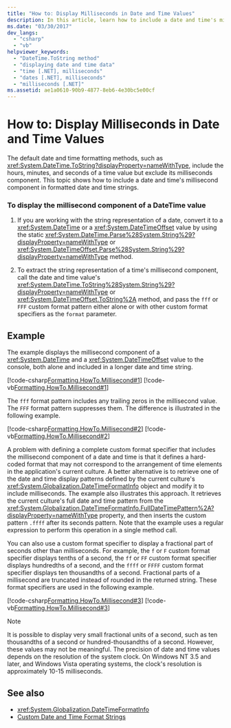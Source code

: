 ```yaml
---
title: "How to: Display Milliseconds in Date and Time Values"
description: In this article, learn how to include a date and time's millisecond component in formatted date and time strings in .NET.
ms.date: "03/30/2017"
dev_langs: 
  - "csharp"
  - "vb"
helpviewer_keywords: 
  - "DateTime.ToString method"
  - "displaying date and time data"
  - "time [.NET], milliseconds"
  - "dates [.NET], milliseconds"
  - "milliseconds [.NET]"
ms.assetid: ae1a0610-90b9-4877-8eb6-4e30bc5e00cf
---
```

# How to: Display Milliseconds in Date and Time Values

The default date and time formatting methods, such as <xref:System.DateTime.ToString?displayProperty=nameWithType>, include the hours, minutes, and seconds of a time value but exclude its milliseconds component. This topic shows how to include a date and time's millisecond component in formatted date and time strings.  
  
### To display the millisecond component of a DateTime value  
  
1. If you are working with the string representation of a date, convert it to a <xref:System.DateTime> or a <xref:System.DateTimeOffset> value by using the static <xref:System.DateTime.Parse%28System.String%29?displayProperty=nameWithType> or <xref:System.DateTimeOffset.Parse%28System.String%29?displayProperty=nameWithType> method.  
  
2. To extract the string representation of a time's millisecond component, call the date and time value's <xref:System.DateTime.ToString%28System.String%29?displayProperty=nameWithType> or <xref:System.DateTimeOffset.ToString%2A> method, and pass the `fff` or `FFF` custom format pattern either alone or with other custom format specifiers as the `format` parameter.  
  
## Example  

 The example displays the millisecond component of a <xref:System.DateTime> and a <xref:System.DateTimeOffset> value to the console, both alone and included in a longer date and time string.  
  
 [!code-csharp[Formatting.HowTo.Millisecond#1](../../../samples/snippets/csharp/VS_Snippets_CLR/Formatting.HowTo.Millisecond/cs/Millisecond.cs#1)]
 [!code-vb[Formatting.HowTo.Millisecond#1](../../../samples/snippets/visualbasic/VS_Snippets_CLR/Formatting.HowTo.Millisecond/vb/Millisecond.vb#1)]  
  
 The `fff` format pattern includes any trailing zeros in the millisecond value. The `FFF` format pattern suppresses them. The difference is illustrated in the following example.  
  
 [!code-csharp[Formatting.HowTo.Millisecond#2](../../../samples/snippets/csharp/VS_Snippets_CLR/Formatting.HowTo.Millisecond/cs/Millisecond.cs#2)]
 [!code-vb[Formatting.HowTo.Millisecond#2](../../../samples/snippets/visualbasic/VS_Snippets_CLR/Formatting.HowTo.Millisecond/vb/Millisecond.vb#2)]  
  
 A problem with defining a complete custom format specifier that includes the millisecond component of a date and time is that it defines a hard-coded format that may not correspond to the arrangement of time elements in the application's current culture. A better alternative is to retrieve one of the date and time display patterns defined by the current culture's <xref:System.Globalization.DateTimeFormatInfo> object and modify it to include milliseconds. The example also illustrates this approach. It retrieves the current culture's full date and time pattern from the <xref:System.Globalization.DateTimeFormatInfo.FullDateTimePattern%2A?displayProperty=nameWithType> property, and then inserts the custom pattern `.ffff` after its seconds pattern. Note that the example uses a regular expression to perform this operation in a single method call.  
  
 You can also use a custom format specifier to display a fractional part of seconds other than milliseconds. For example, the `f` or `F` custom format specifier displays tenths of a second, the `ff` or `FF` custom format specifier displays hundredths of a second, and the `ffff` or `FFFF` custom format specifier displays ten thousandths of a second. Fractional parts of a millisecond are truncated instead of rounded in the returned string. These format specifiers are used in the following example.  
  
 [!code-csharp[Formatting.HowTo.Millisecond#3](../../../samples/snippets/csharp/VS_Snippets_CLR/Formatting.HowTo.Millisecond/cs/Millisecond.cs#3)]
 [!code-vb[Formatting.HowTo.Millisecond#3](../../../samples/snippets/visualbasic/VS_Snippets_CLR/Formatting.HowTo.Millisecond/vb/Millisecond.vb#3)]  
  
> [!NOTE]
> It is possible to display very small fractional units of a second, such as ten thousandths of a second or hundred-thousandths of a second. However, these values may not be meaningful. The precision of date and time values depends on the resolution of the system clock. On Windows NT 3.5 and later, and Windows Vista operating systems, the clock's resolution is approximately 10-15 milliseconds.  
  
## See also

- <xref:System.Globalization.DateTimeFormatInfo>
- [Custom Date and Time Format Strings](custom-date-and-time-format-strings.md)
